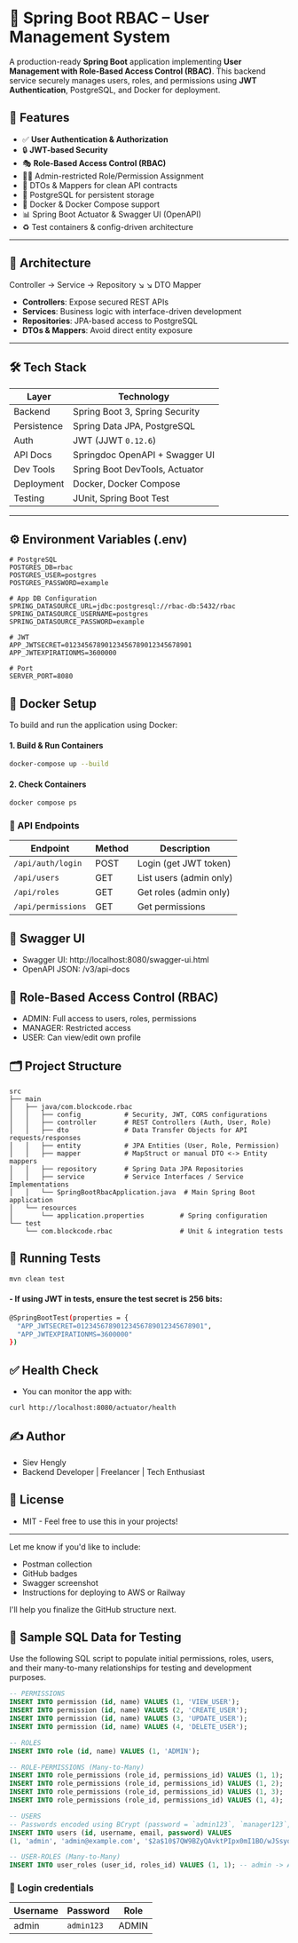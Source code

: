 # 🔐 Spring Boot RBAC – User Management System

A production-ready **Spring Boot** application implementing **User Management with Role-Based Access Control (RBAC)**. This backend service securely manages users, roles, and permissions using **JWT Authentication**, PostgreSQL, and Docker for deployment.

## 🚀 Features

- ✅ **User Authentication & Authorization**
- 🔒 **JWT-based Security**
- 🎭 **Role-Based Access Control (RBAC)**
- 🧑‍💼 Admin-restricted Role/Permission Assignment
- 🧾 DTOs & Mappers for clean API contracts
- 🐘 PostgreSQL for persistent storage
- 🐳 Docker & Docker Compose support
- 📊 Spring Boot Actuator & Swagger UI (OpenAPI)
- ♻️ Test containers & config-driven architecture

---

## 🧱 Architecture

Controller -> Service -> Repository
↘️ ↘️
DTO Mapper


- **Controllers**: Expose secured REST APIs
- **Services**: Business logic with interface-driven development
- **Repositories**: JPA-based access to PostgreSQL
- **DTOs & Mappers**: Avoid direct entity exposure

---

## 🛠️ Tech Stack

| Layer        | Technology                             |
|--------------|----------------------------------------|
| Backend      | Spring Boot 3, Spring Security         |
| Persistence  | Spring Data JPA, PostgreSQL            |
| Auth         | JWT (JJWT `0.12.6`)                    |
| API Docs     | Springdoc OpenAPI + Swagger UI         |
| Dev Tools    | Spring Boot DevTools, Actuator         |
| Deployment   | Docker, Docker Compose                 |
| Testing      | JUnit, Spring Boot Test                |

---

## ⚙️ Environment Variables (.env)

```dotenv
# PostgreSQL
POSTGRES_DB=rbac
POSTGRES_USER=postgres
POSTGRES_PASSWORD=example

# App DB Configuration
SPRING_DATASOURCE_URL=jdbc:postgresql://rbac-db:5432/rbac
SPRING_DATASOURCE_USERNAME=postgres
SPRING_DATASOURCE_PASSWORD=example

# JWT
APP_JWTSECRET=01234567890123456789012345678901
APP_JWTEXPIRATIONMS=3600000

# Port
SERVER_PORT=8080

```

## 🐳 Docker Setup

To build and run the application using Docker:

#### 1. Build & Run Containers

```bash
docker-compose up --build
```

#### 2. Check Containers
```bash
docker compose ps
```
### 🧪 API Endpoints

| Endpoint           | Method | Description             |
|--------------------| ------ | ----------------------- |
| `/api/auth/login`  | POST   | Login (get JWT token)   |
| `/api/users`       | GET    | List users (admin only) |
| `/api/roles`       | GET    | Get roles (admin only)  |
| `/api/permissions` | GET    | Get permissions         |

## 🧾 Swagger UI

- Swagger UI: http://localhost:8080/swagger-ui.html
- OpenAPI JSON: /v3/api-docs

## 🔐 Role-Based Access Control (RBAC)

- ADMIN: Full access to users, roles, permissions
- MANAGER: Restricted access
- USER: Can view/edit own profile

## 🗂️ Project Structure

```text
src
├── main
│   ├── java/com.blockcode.rbac
│   │   ├── config           # Security, JWT, CORS configurations
│   │   ├── controller       # REST Controllers (Auth, User, Role)
│   │   ├── dto              # Data Transfer Objects for API requests/responses
│   │   ├── entity           # JPA Entities (User, Role, Permission)
│   │   ├── mapper           # MapStruct or manual DTO <-> Entity mappers
│   │   ├── repository       # Spring Data JPA Repositories
│   │   ├── service          # Service Interfaces / Service Implementations
│   │   └── SpringBootRbacApplication.java  # Main Spring Boot application
│   └── resources
│       └── application.properties         # Spring configuration
└── test
    └── com.blockcode.rbac                 # Unit & integration tests
```

## 🧪 Running Tests

```bash
mvn clean test
```

#### - If using JWT in tests, ensure the test secret is 256 bits:
```bash
@SpringBootTest(properties = {
  "APP_JWTSECRET=01234567890123456789012345678901",
  "APP_JWTEXPIRATIONMS=3600000"
})
```

## ✅ Health Check
- You can monitor the app with:
```bash
curl http://localhost:8080/actuator/health
```

## ✍️ Author
- Siev Hengly
- Backend Developer | Freelancer | Tech Enthusiast

## 📄 License
- MIT - Feel free to use this in your projects!


---

Let me know if you'd like to include:
- Postman collection
- GitHub badges
- Swagger screenshot
- Instructions for deploying to AWS or Railway

I'll help you finalize the GitHub structure next.

## 🧪 Sample SQL Data for Testing

Use the following SQL script to populate initial permissions, roles, users, and their many-to-many relationships for testing and development purposes.

```sql
-- PERMISSIONS
INSERT INTO permission (id, name) VALUES (1, 'VIEW_USER');
INSERT INTO permission (id, name) VALUES (2, 'CREATE_USER');
INSERT INTO permission (id, name) VALUES (3, 'UPDATE_USER');
INSERT INTO permission (id, name) VALUES (4, 'DELETE_USER');

-- ROLES
INSERT INTO role (id, name) VALUES (1, 'ADMIN');

-- ROLE-PERMISSIONS (Many-to-Many)
INSERT INTO role_permissions (role_id, permissions_id) VALUES (1, 1);
INSERT INTO role_permissions (role_id, permissions_id) VALUES (1, 2);
INSERT INTO role_permissions (role_id, permissions_id) VALUES (1, 3);
INSERT INTO role_permissions (role_id, permissions_id) VALUES (1, 4);

-- USERS
-- Passwords encoded using BCrypt (password = `admin123`, `manager123`, `user123`)
INSERT INTO users (id, username, email, password) VALUES 
(1, 'admin', 'admin@example.com', '$2a$10$7QW9BZyQAvktPIpx0mI1BO/wJSsyoH6FuKmRHRwE7JAp6Ko3o/1Le')

-- USER-ROLES (Many-to-Many)
INSERT INTO user_roles (user_id, roles_id) VALUES (1, 1); -- admin -> ADMIN
```

### 🔐 Login credentials
| Username | Password     | Role    |
| -------- | ------------ | ------- |
| admin    | `admin123`   | ADMIN   |

